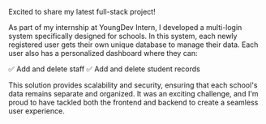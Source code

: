  Excited to share my latest full-stack project!

As part of my internship at YoungDev Intern, I developed a multi-login system specifically designed for schools. In this system, each newly registered user gets their own unique database to manage their data. Each user also has a personalized dashboard where they can:

✅ Add and delete staff
✅ Add and delete student records

This solution provides scalability and security, ensuring that each school's data remains separate and organized. It was an exciting challenge, and I'm proud to have tackled both the frontend and backend to create a seamless user experience.
